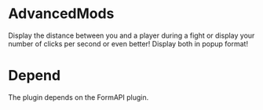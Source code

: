 # AdvancedMods
Display the distance between you and a player during a fight or display your number of clicks per second or even better! Display both in popup format!
# Depend
The plugin depends on the FormAPI plugin.
